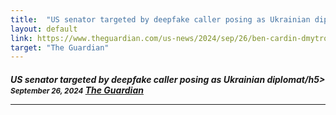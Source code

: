 ```yaml
---
title:  "US senator targeted by deepfake caller posing as Ukrainian diplomat"
layout: default
link: https://www.theguardian.com/us-news/2024/sep/26/ben-cardin-dmytro-kuleba-deepfake-ukraine
target: "The Guardian"
---
```


<div class="col s12 m12">
  <div class="icon-block">
    <h5>US senator targeted by deepfake caller posing as Ukrainian diplomat/h5>
    <small>September 26, 2024</small>
    <a href="https://www.theguardian.com/us-news/2024/sep/26/ben-cardin-dmytro-kuleba-deepfake-ukraine">The Guardian</a>
    <hr>
  </div>
</div>

